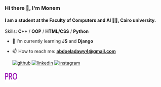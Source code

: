 ### Hi there 👋, I'm Monem
#### I am a student at the Faculty of Computers and AI 👨‍💻, Cairo university.

Skills: **C++** / **OOP** / **HTML/CSS** / **Python**

- 🌱 I’m currently learning **JS** and **Django**
- 📫 How to reach me: **abdoeladawy4@gmail.com** 

  [<img src='https://cdn.jsdelivr.net/npm/simple-icons@3.0.1/icons/github.svg' alt='github' height='40'>](https://github.com/mn3mnn)
 [<img src='https://cdn.jsdelivr.net/npm/simple-icons@3.0.1/icons/linkedin.svg' alt='linkedin' height='40'>](https://www.linkedin.com/in/monaem-tarek/) 
 [<img src='https://cdn.jsdelivr.net/npm/simple-icons@3.0.1/icons/instagram.svg' alt='instagram' height='40'>](https://www.instagram.com/mn3mnn/)  

<a href='https://github.com/pricing'><img src='https://raw.githubusercontent.com/acervenky/animated-github-badges/master/assets/pro.gif' width='40' height='40'></a> 

